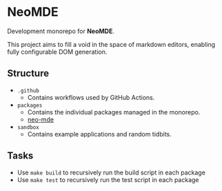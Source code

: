 # NeoMDE

Development monorepo for **NeoMDE**.

This project aims to fill a void in the space of markdown editors, enabling fully configurable DOM generation.

## Structure

- `.github`
  - Contains workflows used by GitHub Actions.
- `packages`
  - Contains the individual packages managed in the monorepo.
  - [neo-mde](https://github.com/LankyMoose/neo-mde/blob/main/packages/lib)
- `sandbox`
  - Contains example applications and random tidbits.

## Tasks

- Use `make build` to recursively run the build script in each package
- Use `make test` to recursively run the test script in each package
